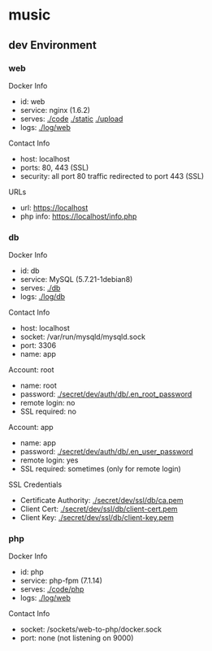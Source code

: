 # music

## dev Environment

### web

Docker Info

* id: web
* service: nginx (1.6.2)
* serves: [./code](./code) [./static](./static) [./upload](./upload)
* logs: [./log/web](./log/web)

Contact Info

* host: localhost
* ports: 80, 443 (SSL)
* security: all port 80 traffic redirected to port 443 (SSL)

URLs

* url: [https://localhost](https://localhost)
* php info: [https://localhost/info.php](https://localhost/info.php)

### db

Docker Info

* id: db
* service: MySQL (5.7.21-1debian8)
* serves: [./db](./db)
* logs: [./log/db](./log/db)

Contact Info

* host: localhost
* socket: /var/run/mysqld/mysqld.sock
* port: 3306
* name: app

Account: root

* name: root
* password: [./secret/dev/auth/db/.en_root_password](./secret/dev/auth/db/.en_root_password)
* remote login: no
* SSL required: no

Account: app

* name: app
* password: [./secret/dev/auth/db/.en_user_password](./secret/dev/auth/db/.en_user_password)
* remote login: yes
* SSL required: sometimes (only for remote login)

SSL Credentials

* Certificate Authority: [./secret/dev/ssl/db/ca.pem](./secret/dev/ssl/db/ca.pem)
* Client Cert: [./secret/dev/ssl/db/client-cert.pem](./secret/dev/ssl/db/client-cert.pem)
* Client Key: [./secret/dev/ssl/db/client-key.pem](./secret/dev/ssl/db/client-key.pem)

### php

Docker Info

* id: php
* service: php-fpm (7.1.14)
* serves: [./code/php](./code/php)
* logs: [./log/web](./log/web)

Contact Info

* socket: /sockets/web-to-php/docker.sock
* port: none (not listening on 9000)